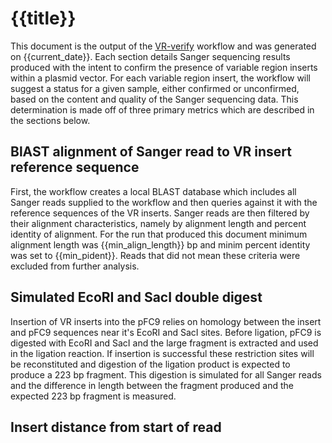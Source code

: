 # {{title}}

This document is the output of the [VR-verify](https://github.com/EthanHolleman/VR-verify) workflow 
and was generated on {{current_date}}. Each section details Sanger sequencing results
produced with the intent to confirm the presence of variable region inserts
within a plasmid vector. For each variable region insert, the workflow will
suggest a status for a given sample, either confirmed or unconfirmed, based
on the content and quality of the Sanger sequencing data. This determination
is made off of three primary metrics which are described in the sections below.

## BlAST alignment of Sanger read to VR insert reference sequence

First, the workflow creates a local BLAST database which includes all
Sanger reads supplied to the workflow and then queries against it
with the reference sequences of the VR inserts. Sanger reads
are then filtered by their alignment characteristics, namely by
alignment length and percent identity of alignment. For the run
that produced this document minimum alignment length was {{min_align_length}}
bp and minim percent identity was set to {{min_pident}}. Reads that
did not mean these criteria were excluded from further analysis.

## Simulated EcoRI and SacI double digest

Insertion of VR inserts into the pFC9 relies on homology between
the insert and pFC9 sequences near it's EcoRI and SacI sites. Before
ligation, pFC9 is digested with EcoRI and SacI and the large fragment
is extracted and used in the ligation reaction. If insertion is successful
these restriction sites will be reconstituted and digestion of the
ligation product is expected to produce a 223 bp fragment. This
digestion is simulated for all Sanger reads and the difference in
length between the fragment produced and the expected 223 bp
fragment is measured.

## Insert distance from start of read



